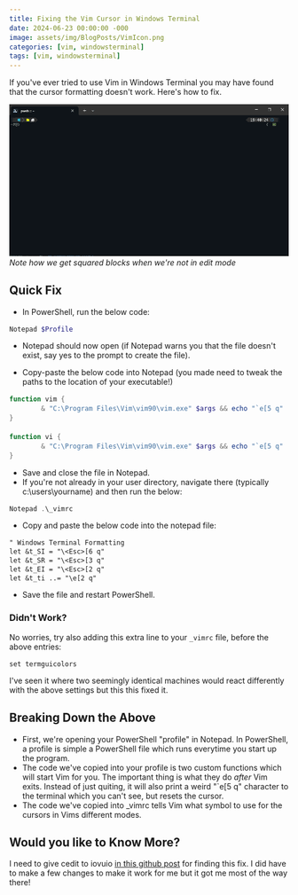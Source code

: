 ```yaml
---
title: Fixing the Vim Cursor in Windows Terminal
date: 2024-06-23 00:00:00 -000
image: assets/img/BlogPosts/VimIcon.png
categories: [vim, windowsterminal]
tags: [vim, windowsterminal]
---
```


If you've ever tried to use Vim in Windows Terminal you may have found that the cursor formatting doesn't work. Here's how to fix.

![Vim Cursor Example](assets/img/BlogPosts/VimInTerminal.gif)
*Note how we get squared blocks when we're not in edit mode*

## Quick Fix
- In PowerShell, run the below code:
```powershell
Notepad $Profile 
```
- Notepad should now open (if Notepad warns you that the file doesn't exist, say yes to the prompt to create the file).

- Copy-paste the below code into Notepad (you made need to tweak the paths to the location of your executable!)

```powershell
function vim {
        & "C:\Program Files\Vim\vim90\vim.exe" $args && echo "`e[5 q"
}

function vi {
        & "C:\Program Files\Vim\vim90\vim.exe" $args && echo "`e[5 q"
}
```

- Save and close the file in Notepad.
- If you're not already in your user directory, navigate there (typically c:\users\yourname) and then run the below:
```powershell
Notepad .\_vimrc
```
- Copy and paste the below code into the notepad file:
```
" Windows Terminal Formatting
let &t_SI = "\<Esc>[6 q"
let &t_SR = "\<Esc>[3 q"
let &t_EI = "\<Esc>[2 q"
let &t_ti ..= "\e[2 q"
```
- Save the file and restart PowerShell.

### Didn't Work?
No worries, try also adding this extra line to your `_vimrc` file, before the above entries:
```
set termguicolors
```
I've seen it where two seemingly identical machines would react differently with the above settings but this this fixed it.

## Breaking Down the Above
- First, we're opening your PowerShell "profile" in Notepad. In PowerShell, a profile is simple a PowerShell file which runs everytime you start up the program.
- The code we've copied into your profile is two custom functions which will start Vim for you. The important thing is what they do *after* Vim exits. Instead of just quiting, it will also print a weird "`e[5 q" character to the terminal which you can't see, but resets the cursor. 
- The code we've copied into _vimrc tells Vim what symbol to use for the cursors in Vims different modes.

## Would you like to Know More?
I need to give cedit to iovuio [in this github post](https://github.com/microsoft/terminal/issues/4335) for finding this fix. I did have to make a few changes to make it work for me but it got me most of the way there!